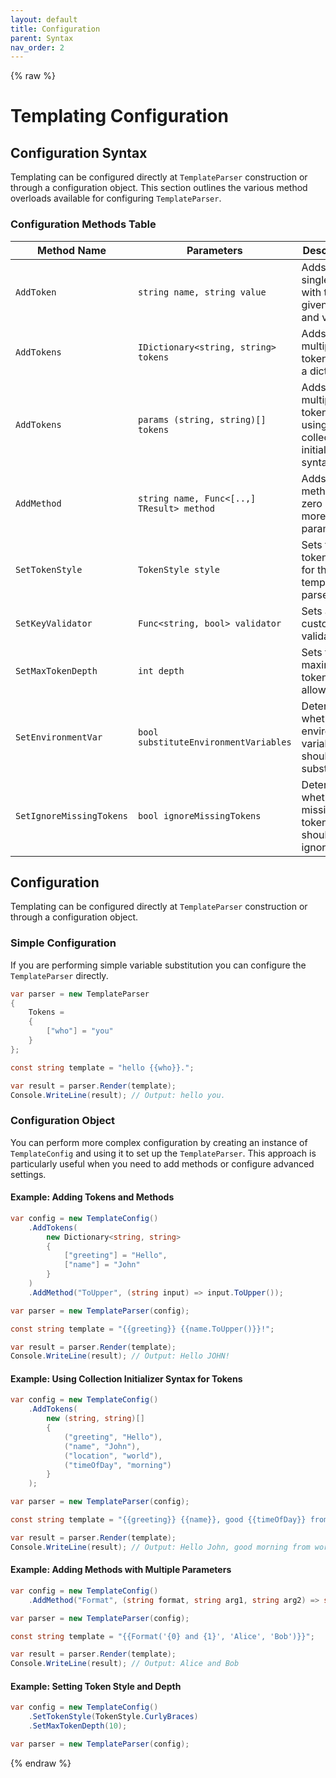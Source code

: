 ```yaml
---
layout: default
title: Configuration
parent: Syntax
nav_order: 2
---
```

{% raw %}
# Templating Configuration

## Configuration Syntax

Templating can be configured directly at `TemplateParser` construction or through a configuration object.
This section outlines the various method overloads available for configuring `TemplateParser`.

### Configuration Methods Table

| Method Name              | Parameters                                  | Description                                                     
|--------------------------|---------------------------------------------|-----------------------------------------------------------------
| `AddToken`               | `string name, string value`                 | Adds a single token with the given name and value.              
| `AddTokens`              | `IDictionary<string, string> tokens`        | Adds multiple tokens from a dictionary.                         
| `AddTokens`              | `params (string, string)[] tokens`          | Adds multiple tokens using a collection initializer syntax.     
| `AddMethod`              | `string name, Func<[..,] TResult> method`   | Adds a method with zero or more parameters.                     
| `SetTokenStyle`          | `TokenStyle style`                          | Sets the token style for the template parser.                   
| `SetKeyValidator`        | `Func<string, bool> validator`              | Sets a custom key validator.                                    
| `SetMaxTokenDepth`       | `int depth`                                 | Sets the maximum token depth allowed.                           
| `SetEnvironmentVar`      | `bool substituteEnvironmentVariables`       | Determines whether environment variables should be substituted. 
| `SetIgnoreMissingTokens` | `bool ignoreMissingTokens`                  | Determines whether missing tokens should be ignored.            

## Configuration

Templating can be configured directly at `TemplateParser` construction or through a configuration object.

### Simple Configuration

If you are performing simple variable substitution you can configure the `TemplateParser` directly.

```csharp
var parser = new TemplateParser
{
    Tokens =
    {
        ["who"] = "you"
    }
};

const string template = "hello {{who}}.";

var result = parser.Render(template);
Console.WriteLine(result); // Output: hello you.
```

### Configuration Object

You can perform more complex configuration by creating an instance of `TemplateConfig` and using it to set up the `TemplateParser`.
This approach is particularly useful when you need to add methods or configure advanced settings.

#### Example: Adding Tokens and Methods

```csharp
var config = new TemplateConfig()
    .AddTokens( 
        new Dictionary<string, string>
        {
            ["greeting"] = "Hello",
            ["name"] = "John"
        } 
    )
    .AddMethod("ToUpper", (string input) => input.ToUpper());

var parser = new TemplateParser(config);

const string template = "{{greeting}} {{name.ToUpper()}}!";

var result = parser.Render(template);
Console.WriteLine(result); // Output: Hello JOHN!
```

#### Example: Using Collection Initializer Syntax for Tokens

```csharp
var config = new TemplateConfig()
    .AddTokens(
        new (string, string)[]
        {
            ("greeting", "Hello"),
            ("name", "John"),
            ("location", "world"),
            ("timeOfDay", "morning")
        }
    );

var parser = new TemplateParser(config);

const string template = "{{greeting}} {{name}}, good {{timeOfDay}} from {{location}}!";

var result = parser.Render(template);
Console.WriteLine(result); // Output: Hello John, good morning from world!
```

#### Example: Adding Methods with Multiple Parameters

```csharp
var config = new TemplateConfig()
    .AddMethod("Format", (string format, string arg1, string arg2) => string.Format(format, arg1, arg2));

var parser = new TemplateParser(config);

const string template = "{{Format('{0} and {1}', 'Alice', 'Bob')}}";

var result = parser.Render(template);
Console.WriteLine(result); // Output: Alice and Bob
```

#### Example: Setting Token Style and Depth

```csharp
var config = new TemplateConfig()
    .SetTokenStyle(TokenStyle.CurlyBraces)
    .SetMaxTokenDepth(10);

var parser = new TemplateParser(config);
```


{% endraw %}
